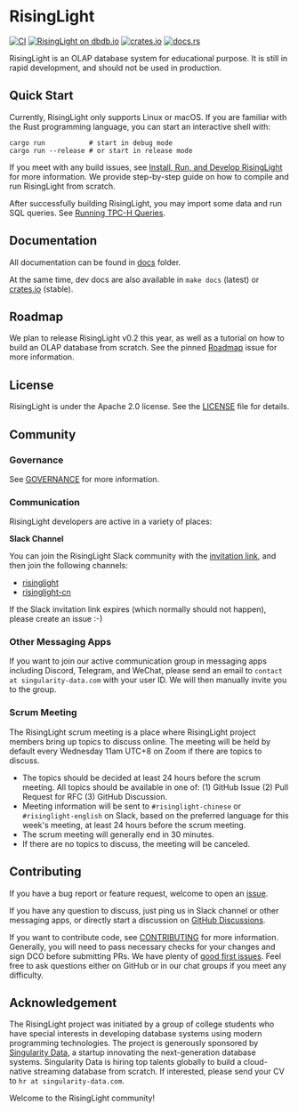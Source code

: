 # RisingLight

[![CI](https://github.com/risinglightdb/risinglight/workflows/CI/badge.svg?branch=main)](https://github.com/risinglightdb/risinglight/actions)
[![RisingLight on dbdb.io](https://img.shields.io/badge/dbdb.io-RisingLight-blue)](https://dbdb.io/db/risinglight)
[![crates.io](https://img.shields.io/crates/v/risinglight.svg)](https://crates.io/crates/risinglight)
[![docs.rs](https://img.shields.io/badge/docs.rs-risinglight-green)](https://docs.rs/risinglight)

RisingLight is an OLAP database system for educational purpose. It is still in rapid development, and should not be used in production.

## Quick Start

Currently, RisingLight only supports Linux or macOS. If you are familiar with the Rust programming language, you can
start an interactive shell with:

```
cargo run           # start in debug mode
cargo run --release # or start in release mode
```

If you meet with any build issues, see [Install, Run, and Develop RisingLight](docs/00-develop.md) for more
information. We provide step-by-step guide on how to compile and run RisingLight from scratch.

After successfully building RisingLight, you may import some data and run SQL queries. See [Running TPC-H Queries](docs/01-tpch.md).

## Documentation

All documentation can be found in [docs](docs/) folder.

At the same time, dev docs are also available in `make docs` (latest) or [crates.io](https://docs.rs/risinglight) (stable).

## Roadmap

We plan to release RisingLight v0.2 this year, as well as a tutorial on how to build an OLAP database from scratch. See the pinned
[Roadmap](https://github.com/risinglightdb/risinglight/issues/572) issue for more information.

## License

RisingLight is under the Apache 2.0 license. See the [LICENSE](LICENSE) file for details.

## Community

### Governance

See [GOVERNANCE](GOVERNANCE.md) for more information.

### Communication

RisingLight developers are active in a variety of places:

**Slack Channel**

You can join the RisingLight Slack community with the [invitation link](https://join.slack.com/t/risinglightworkspace/shared_invite/zt-16qnqdt2r-Nfr_FeIh58PmBPkEBQaIVQ), and then join the following channels:

* [risinglight](https://risinglightworkspace.slack.com/archives/C03A2KUSQG6)
* [risinglight-cn](https://risinglightworkspace.slack.com/archives/C03A99MSGCA)

If the Slack invitation link expires (which normally should not happen), please create an issue :-)

### Other Messaging Apps

If you want to join our active communication group in messaging apps including Discord, Telegram, and WeChat, please send an email to `contact at singularity-data.com` with your user ID. We will then manually invite you to the group.

### Scrum Meeting

The RisingLight scrum meeting is a place where RisingLight project members bring up topics to discuss online. The meeting will be held by default every Wednesday 11am UTC+8 on Zoom if there are topics to discuss.

* The topics should be decided at least 24 hours before the scrum meeting. All topics should be available in one of: (1) GitHub Issue (2) Pull Request for RFC (3) GitHub Discussion.
* Meeting information will be sent to `#risinglight-chinese` or `#risinglight-english` on Slack, based on the preferred language for this week's meeting, at least 24 hours before the scrum meeting.
* The scrum meeting will generally end in 30 minutes.
* If there are no topics to discuss, the meeting will be canceled.

## Contributing

If you have a bug report or feature request, welcome to open an [issue](https://github.com/risinglightdb/risinglight/issues).

If you have any question to discuss, just ping us in Slack channel or other messaging apps, or directly start a discussion on
[GitHub Discussions](https://github.com/risinglightdb/risinglight/discussions).

If you want to contribute code, see [CONTRIBUTING](CONTRIBUTING.md) for more information. Generally, you will need to
pass necessary checks for your changes and sign DCO before submitting PRs. We have plenty of [good first issues](https://github.com/risinglightdb/risinglight/issues?q=is%3Aopen+is%3Aissue+label%3A%22good+first+issue%22). Feel free to ask questions either on GitHub or in our chat groups if you meet any difficulty.

## Acknowledgement

The RisingLight project was initiated by a group of college students who have special interests in developing database systems using modern programming technologies. The project is generously sponsored by [Singularity Data](https://www.singularity-data.com/), a startup innovating the next-generation database systems. Singularity Data is hiring top talents globally to build a cloud-native streaming database from scratch. If interested, please send your CV to `hr at singularity-data.com`.

Welcome to the RisingLight community!
